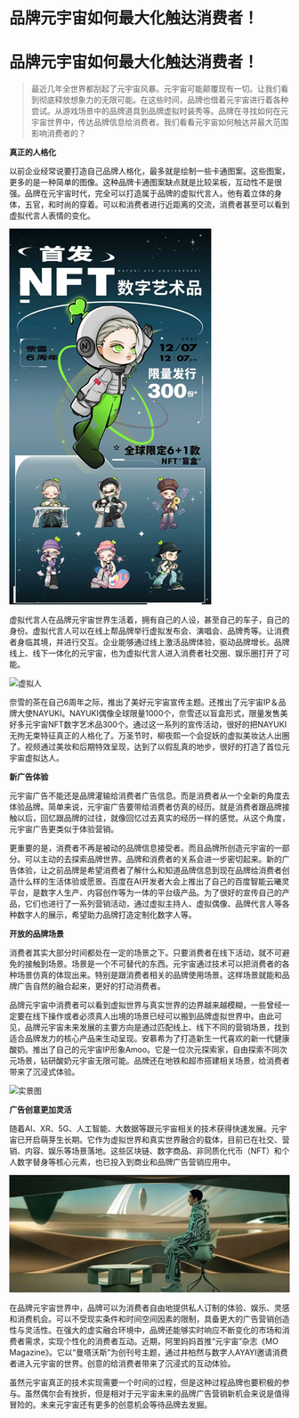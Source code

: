 # 品牌元宇宙如何最大化触达消费者！


# 品牌元宇宙如何最大化触达消费者！

> 最近几年全世界都刮起了元宇宙风暴。元宇宙可能颠覆现有一切。让我们看到彻底释放想象力的无限可能。在这些时间，品牌也借着元宇宙进行着各种尝试。从游戏场景中的品牌道具到品牌虚拟时装秀等。品牌在寻找如何在元宇宙世界中，传达品牌信息给消费者。我们看看元宇宙如何触达并最大范围影响消费者的？

**真正的人格化**

以前企业经常说要打造自己品牌人格化，最多就是绘制一些卡通图案。这些图案，更多的是一种简单的图像。这种品牌卡通图案缺点就是比较呆板，互动性不是很强。品牌在元宇宙时代，完全可以打造属于品牌的虚拟代言人。他有着立体的身体，五官，和时尚的穿着。可以和消费者进行近距离的交流，消费者甚至可以看到虚拟代言人表情的变化。

![奈雪的茶](640.jpg)

虚拟代言人在品牌元宇宙世界生活着，拥有自己的人设，甚至自己的车子，自己的身份。虚拟代言人可以在线上帮品牌举行虚拟发布会、演唱会、品牌秀等。让消费者身临其境，并进行交互。企业能够通过线上激活品牌体验，驱动品牌增长。品牌线上、线下一体化的元宇宙，也为虚拟代言人进入消费者社交圈、娱乐圈打开了可能。

![虚拟人](https://mmbiz.qpic.cn/mmbiz_jpg/fWpM1Oks9KvoWx5LL2AFuFBjibTaSQownKHIV3F53gAWS7ia0Nm8y8hOtZUW3SibdxlaAViaO9lcxibiaxBA06IolsLg/640?wx_fmt=jpeg&wxfrom=5&wx_lazy=1&wx_co=1)

奈雪的茶在自己6周年之际，推出了美好元宇宙宣传主题。还推出了元宇宙IP＆品牌大使NAYUKI。NAYUKI偶像全球限量1000个，奈雪还以盲盒形式，限量发售美好多元宇宙NFT数字艺术品300个。通过这一系列的宣传活动，很好的把NAYUKI无拘无束特征真正的人格化了。万圣节时，柳夜熙一个会捉妖的虚拟美妆达人出圈了。视频通过美妆和后期特效呈现，达到了以假乱真的地步，很好的打造了首位元宇宙虚拟达人。

**新广告体验**

元宇宙广告不能还是品牌灌输给消费者广告信息。而是消费者从一个全新的角度去体验品牌。简单来说，元宇宙广告要带给消费者仿真的经历。就是消费者跟品牌接触以后，回忆跟品牌的过往，就像回忆过去真实的经历一样的感觉。从这个角度，元宇宙广告更类似于体验营销。

更重要的是，消费者不再是被动的品牌信息接受者。而且品牌所创造元宇宙的一部分。可以主动的去探索品牌世界。品牌和消费者的关系会进一步密切起来。新的广告体验，让之前品牌是希望消费者了解什么和知道品牌信息到现在品牌给消费者创造什么样的生活体验或愿景。百度在AI开发者大会上推出了自己的百度智能云曦灵平台，是数字人生产、内容创作等为一体的平台级产品。为了很好的宣传自己的产品，它们也进行了一系列营销活动，通过虚拟主持人、虚拟偶像、品牌代言人等各种数字人的展示，希望助力品牌打造定制化数字人等。

**开放的品牌场景**   

消费者其实大部分时间都处在一定的场景之下。只要消费者在线下活动，就不可避免的接触到场景。场景是一个不可替代的东西。元宇宙通过技术可以把消费者的各种场景仿真的体现出来。特别是跟消费者相关的品牌使用场景。这样场景就能和品牌广告自然的融合起来，更好的打动消费者。

品牌元宇宙中消费者可以看到虚拟世界与真实世界的边界越来越模糊，一些曾经一定要在线下操作或者必须真人出境的场景已经可以搬到品牌虚拟世界中。由此可见，品牌元宇宙未来发展的主要方向是通过匹配线上、线下不同的营销场景，找到适合品牌发力的核心产品来生动呈现。安慕希为了打造新生一代喜欢的新一代健康酸奶。推出了自己的元宇宙IP形象Amoo。它是一位次元探索家，自由探索不同次元场景，钻研酸奶元宇宙无限可能。品牌还在地铁和超市搭建相关场景，给消费者带来了沉浸式体验。

![实景图](https://mmbiz.qpic.cn/mmbiz_jpg/fWpM1Oks9KvoWx5LL2AFuFBjibTaSQownqgyvRvR7L5hhuxzK2FWcWK8icIespVl5vXK3wEdWhVjzxnIVDEe6h2A/640?wx_fmt=jpeg&wxfrom=5&wx_lazy=1&wx_co=1)

**广告创意更加灵活**

随着AI、XR、5G、人工智能、大数据等跟元宇宙相关的技术获得快速发展。元宇宙已开启萌芽生长期。它作为虚拟世界和真实世界融合的载体，目前已在社交、营销、内容、娱乐等场景落地。这些区块链、数字商品、非同质化代币（NFT）和个人数字替身等核心元素，也已投入到商业和品牌广告营销应用中。

![虚拟场景](abc.jpg)

在品牌元宇宙世界中，品牌可以为消费者自由地提供私人订制的体验、娱乐、灵感和消费机会。可以不受现实条件和时间空间因素的限制，具备更大的广告营销创造性与灵活性。在强大的虚实融合环境中，品牌还能够实时响应不断变化的市场和消费者需求，实现个性化的消费者互动。近期，阿里妈妈首推“元宇宙”杂志《MO Magazine》。它以“曼塔沃斯”为创刊号主题，通过井柏然与数字人AYAYI邀请消费者进入元宇宙的世界。创意的给消费者带来了沉浸式的互动体验。

虽然元宇宙真正的技术实现需要一个时间的过程，但是这种过程品牌也要积极的参与。虽然偶尔会有挫折，但是相对于元宇宙未来的品牌广告营销新机会来说是值得冒险的。未来元宇宙还有更多的创意机会等待品牌去发掘。


